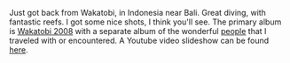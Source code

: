 Just got back from Wakatobi, in Indonesia near Bali. Great diving, with fantastic reefs. I got some nice shots, I think you'll see. The primary album is [Wakatobi 2008][1] with a separate album of the wonderful [people][2] that I traveled with or encountered. A Youtube video slideshow can be found [here][3].

 [1]: http://homepage.mac.com/greggkellogg/Wakatobi%202008/
 [2]: http://homepage.mac.com/greggkellogg/Wakatobi%20People/
 [3]: http://www.youtube.com/watch?v=hKPmnpv7tq0